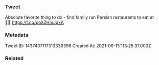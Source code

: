 ### Tweet
Absolute favorite thing to do - find family run Persian restaurants to eat at 🙏🏻 https://t.co/poXZHmJdxA

### Metadata
Tweet ID: 1437407117313339396
Created At: 2021-09-13T13:25:37.000Z

### Related

